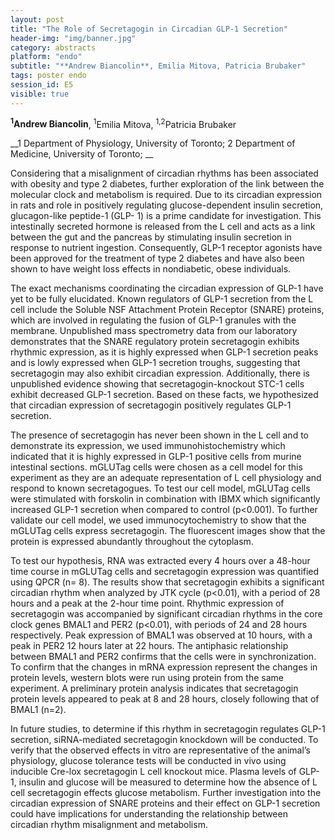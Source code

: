 ```yaml
---
layout: post
title: "The Role of Secretagogin in Circadian GLP-1 Secretion"
header-img: "img/banner.jpg"
category: abstracts
platform: "endo"
subtitle: "**Andrew Biancolin**, Emilia Mitova, Patricia Brubaker"
tags: poster endo
session_id: E5
visible: true
---
```

**<sup>1</sup>Andrew Biancolin**, <sup>1</sup>Emilia Mitova, <sup>1,2</sup>Patricia Brubaker

__1 Department of Physiology, University of Toronto; 2 Department of Medicine, University of Toronto; __

Considering that a misalignment of circadian rhythms has been associated with obesity and type 2 diabetes, further exploration of the link between the molecular clock and metabolism is required. Due to its circadian expression in rats and role in positively regulating glucose-dependent insulin secretion, glucagon-like peptide-1 (GLP- 1) is a prime candidate for investigation. This intestinally secreted hormone is released from the L cell and acts as a link between the gut and the pancreas by stimulating insulin secretion in response to nutrient ingestion. Consequently, GLP-1 receptor agonists have been approved for the treatment of type 2 diabetes and have also been shown to have weight loss effects in nondiabetic, obese individuals. 

The exact mechanisms coordinating the circadian expression of GLP-1 have yet to be fully elucidated. Known regulators of GLP-1 secretion from the L cell include the Soluble NSF Attachment Protein Receptor (SNARE) proteins, which are involved in regulating the fusion of GLP-1 granules with the membrane. Unpublished mass spectrometry data from our laboratory demonstrates that the SNARE regulatory protein secretagogin exhibits rhythmic expression, as it is highly expressed when GLP-1 secretion peaks and is lowly expressed when GLP-1 secretion troughs, suggesting that secretagogin may also exhibit circadian expression. Additionally, there is unpublished evidence showing that secretagogin-knockout STC-1 cells exhibit decreased GLP-1 secretion. Based on these facts, we hypothesized that circadian expression of secretagogin positively regulates GLP-1 secretion. 

The presence of secretagogin has never been shown in the L cell and to demonstrate its expression, we used immunohistochemistry which indicated that it is highly expressed in GLP-1 positive cells from murine intestinal sections. mGLUTag cells were chosen as a cell model for this experiment as they are an adequate representation of L cell physiology and respond to known secretagogues. To test our cell model, mGLUTag cells were stimulated with forskolin in combination with IBMX which significantly increased GLP-1 secretion when compared to control (p<0.001). To further validate our cell model, we used immunocytochemistry to show that the mGLUTag cells express secretagogin. The fluorescent images show that the protein is expressed abundantly throughout the cytoplasm.

To test our hypothesis, RNA was extracted every 4 hours over a 48-hour time course in mGLUTag cells and secretagogin expression was quantified using QPCR (n= 8). The results show that secretagogin exhibits a significant circadian rhythm when analyzed by JTK cycle (p<0.01), with a period of 28 hours and a peak at the 2-hour time point. Rhythmic expression of secretagogin was accompanied by significant circadian rhythms in the core clock genes BMAL1 and PER2 (p<0.01), with periods of 24 and 28 hours respectively. Peak expression of BMAL1 was observed at 10 hours, with a peak in PER2 12 hours later at 22 hours. The antiphasic relationship between BMAL1 and PER2 confirms that the cells were in synchronization. To confirm that the changes in mRNA expression represent the changes in protein levels, western blots were run using protein from the same experiment. A preliminary protein analysis indicates that secretagogin protein levels appeared to peak at 8 and 28 hours, closely following that of BMAL1 (n=2).  

In future studies, to determine if this rhythm in secretagogin regulates GLP-1 secretion, siRNA-mediated secretagogin knockdown will be conducted. To verify that the observed effects in vitro are representative of the animal’s physiology, glucose tolerance tests will be conducted in vivo using inducible Cre-lox secretagogin L cell knockout mice. Plasma levels of GLP-1, insulin and glucose will be measured to determine how the absence of L cell secretagogin effects glucose metabolism. Further investigation into the circadian expression of SNARE proteins and their effect on GLP-1 secretion could have implications for understanding the relationship between circadian rhythm misalignment and metabolism.
